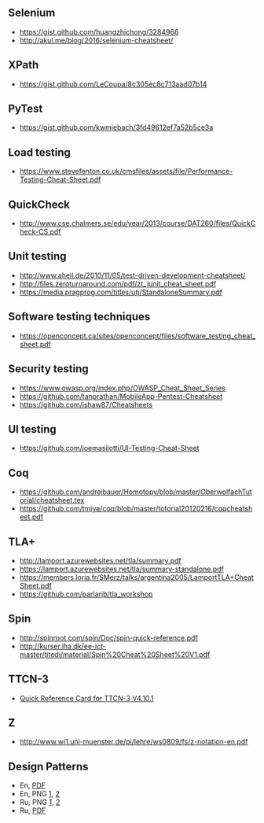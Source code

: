 ## Selenium

- https://gist.github.com/huangzhichong/3284966
- http://akul.me/blog/2016/selenium-cheatsheet/

## XPath

- https://gist.github.com/LeCoupa/8c305ec8c713aad07b14

## PyTest

- https://gist.github.com/kwmiebach/3fd49612ef7a52b5ce3a

## Load testing

- https://www.stevefenton.co.uk/cmsfiles/assets/file/Performance-Testing-Cheat-Sheet.pdf

## QuickCheck

- http://www.cse.chalmers.se/edu/year/2013/course/DAT260/files/QuickCheck-CS.pdf

## Unit testing

- http://www.aheil.de/2010/11/05/test-driven-development-cheatsheet/
- http://files.zeroturnaround.com/pdf/zt_junit_cheat_sheet.pdf
- https://media.pragprog.com/titles/utj/StandaloneSummary.pdf

## Software testing techniques

- https://openconcept.ca/sites/openconcept/files/software_testing_cheat_sheet.pdf

## Security testing

- https://www.owasp.org/index.php/OWASP_Cheat_Sheet_Series
- https://github.com/tanprathan/MobileApp-Pentest-Cheatsheet
- https://github.com/jshaw87/Cheatsheets

## UI testing

- https://github.com/joemasilotti/UI-Testing-Cheat-Sheet

## Coq

- https://github.com/andrejbauer/Homotopy/blob/master/OberwolfachTutorial/cheatsheet.tex
- https://github.com/tmiya/coq/blob/master/totorial20120216/coqcheatsheet.pdf

## TLA+ 

- http://lamport.azurewebsites.net/tla/summary.pdf
- https://lamport.azurewebsites.net/tla/summary-standalone.pdf
- https://members.loria.fr/SMerz/talks/argentina2005/LamportTLA+CheatSheet.pdf
- https://github.com/parlarjb/tla_workshop

## Spin

- http://spinroot.com/spin/Doc/spin-quick-reference.pdf
- http://kurser.iha.dk/ee-ict-master/titedi/material/Spin%20Cheat%20Sheet%20V1.pdf

## TTCN-3

- [Quick Reference Card for TTCN-3 V4.10.1](http://www.blukaktus.com/card.html)

## Z

- http://www.wi1.uni-muenster.de/pi/lehre/ws0809/fs/z-notation-en.pdf

## Design Patterns

- En, [PDF](http://www.mcdonaldland.info/files/designpatterns/designpatternscard.pdf)
- En, PNG [1](http://www.celinio.net/techblog/wp-content/uploads/2009/09/designpatterns1.jpg), [2](http://www.celinio.net/techblog/wp-content/uploads/2009/09/designpatterns2.jpg)
- Ru, PNG [1](https://hsto.org/storage3/432/f5c/b4b/432f5cb4b5387312374fc36ba088f53e.png), [2](https://hsto.org/storage3/d8e/61e/396/d8e61e3961a76a749eb3b8bfe07c3bd7.png)
- Ru, [PDF](https://yadi.sk/d/z_fHA-CfGjcRY)
